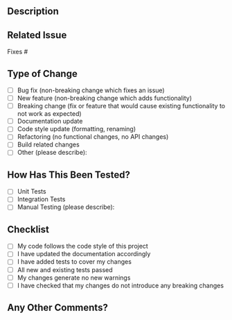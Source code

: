 ## Description
<!-- Provide a brief description of the changes in this PR -->

## Related Issue
<!-- Please link to the issue here (if applicable): -->
Fixes #

## Type of Change
<!-- Please check the one that applies to this PR using "x". -->
- [ ] Bug fix (non-breaking change which fixes an issue)
- [ ] New feature (non-breaking change which adds functionality)
- [ ] Breaking change (fix or feature that would cause existing functionality to not work as expected)
- [ ] Documentation update
- [ ] Code style update (formatting, renaming)
- [ ] Refactoring (no functional changes, no API changes)
- [ ] Build related changes
- [ ] Other (please describe):

## How Has This Been Tested?
<!-- Please describe the tests that you ran to verify your changes. -->
- [ ] Unit Tests
- [ ] Integration Tests
- [ ] Manual Testing (please describe):

## Checklist
<!-- Please check all that apply using "x". -->
- [ ] My code follows the code style of this project
- [ ] I have updated the documentation accordingly
- [ ] I have added tests to cover my changes
- [ ] All new and existing tests passed
- [ ] My changes generate no new warnings
- [ ] I have checked that my changes do not introduce any breaking changes

## Any Other Comments?
<!-- Add any additional notes, context, or screenshots about the pull request here. -->
